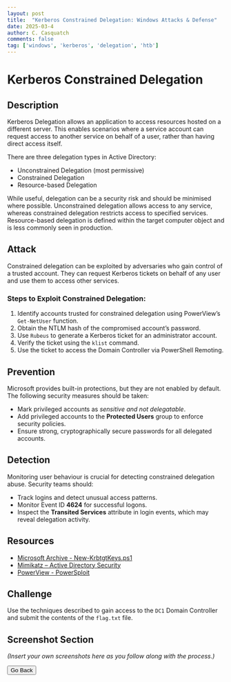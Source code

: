 ```yaml
---
layout: post
title:  "Kerberos Constrained Delegation: Windows Attacks & Defense"
date: 2025-03-4
author: C. Casquatch
comments: false
tag: ['windows', 'kerberos', 'delegation', 'htb']
---
```


Kerberos Constrained Delegation
===============================

Description
-----------

Kerberos Delegation allows an application to access resources hosted on a different server. This enables scenarios where a service account can request access to another service on behalf of a user, rather than having direct access itself.

There are three delegation types in Active Directory:

*   Unconstrained Delegation (most permissive)
*   Constrained Delegation
*   Resource-based Delegation

While useful, delegation can be a security risk and should be minimised where possible. Unconstrained delegation allows access to any service, whereas constrained delegation restricts access to specified services. Resource-based delegation is defined within the target computer object and is less commonly seen in production.

Attack
------

Constrained delegation can be exploited by adversaries who gain control of a trusted account. They can request Kerberos tickets on behalf of any user and use them to access other services.

### Steps to Exploit Constrained Delegation:

1.  Identify accounts trusted for constrained delegation using PowerView’s `Get-NetUser` function.
2.  Obtain the NTLM hash of the compromised account’s password.
3.  Use `Rubeus` to generate a Kerberos ticket for an administrator account.
4.  Verify the ticket using the `klist` command.
5.  Use the ticket to access the Domain Controller via PowerShell Remoting.

Prevention
----------

Microsoft provides built-in protections, but they are not enabled by default. The following security measures should be taken:

*   Mark privileged accounts as _sensitive and not delegatable_.
*   Add privileged accounts to the **Protected Users** group to enforce security policies.
*   Ensure strong, cryptographically secure passwords for all delegated accounts.

Detection
---------

Monitoring user behaviour is crucial for detecting constrained delegation abuse. Security teams should:

*   Track logins and detect unusual access patterns.
*   Monitor Event ID **4624** for successful logons.
*   Inspect the **Transited Services** attribute in login events, which may reveal delegation activity.

Resources
---------

*   [Microsoft Archive - New-KrbtgtKeys.ps1](https://github.com/microsoftarchive/New-KrbtgtKeys.ps1)
*   [Mimikatz – Active Directory Security](https://adsecurity.org/?page_id=1821)
*   [PowerView - PowerSploit](https://github.com/PowerShellMafia/PowerSploit/blob/master/Recon/PowerView.ps1)

Challenge
---------

Use the techniques described to gain access to the `DC1` Domain Controller and submit the contents of the `flag.txt` file.

Screenshot Section
------------------

_(Insert your own screenshots here as you follow along with the process.)_

<button onclick="history.back()">Go Back</button>
